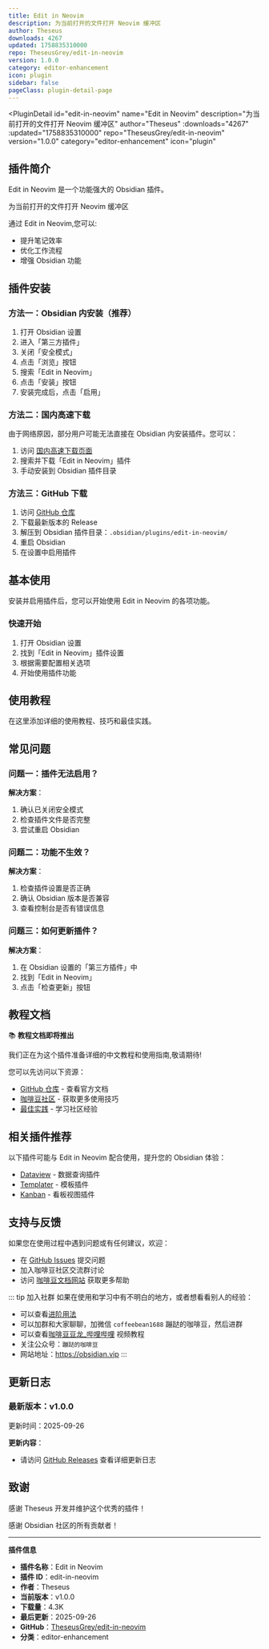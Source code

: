 ```yaml
---
title: Edit in Neovim
description: 为当前打开的文件打开 Neovim 缓冲区
author: Theseus
downloads: 4267
updated: 1758835310000
repo: TheseusGrey/edit-in-neovim
version: 1.0.0
category: editor-enhancement
icon: plugin
sidebar: false
pageClass: plugin-detail-page
---
```


<PluginDetail
  id="edit-in-neovim"
  name="Edit in Neovim"
  description="为当前打开的文件打开 Neovim 缓冲区"
  author="Theseus"
  :downloads="4267"
  :updated="1758835310000"
  repo="TheseusGrey/edit-in-neovim"
  version="1.0.0"
  category="editor-enhancement"
  icon="plugin"
>

<!-- AUTO_GENERATED_START -->
## 插件简介

Edit in Neovim 是一个功能强大的 Obsidian 插件。

为当前打开的文件打开 Neovim 缓冲区

通过 Edit in Neovim,您可以:

- 提升笔记效率
- 优化工作流程
- 增强 Obsidian 功能

<!-- AUTO_GENERATED_END -->

<!-- AUTO_GENERATED_START -->
## 插件安装

### 方法一：Obsidian 内安装（推荐）

1. 打开 Obsidian 设置
2. 进入「第三方插件」
3. 关闭「安全模式」
4. 点击「浏览」按钮
5. 搜索「Edit in Neovim」
6. 点击「安装」按钮
7. 安装完成后，点击「启用」

### 方法二：国内高速下载

由于网络原因，部分用户可能无法直接在 Obsidian 内安装插件。您可以：

1. 访问 [国内高速下载页面](/zh/documentation/obsidian-plugins-download.html)
2. 搜索并下载「Edit in Neovim」插件
3. 手动安装到 Obsidian 插件目录

### 方法三：GitHub 下载

1. 访问 [GitHub 仓库](https://github.com/TheseusGrey/edit-in-neovim)
2. 下载最新版本的 Release
3. 解压到 Obsidian 插件目录：`.obsidian/plugins/edit-in-neovim/`
4. 重启 Obsidian
5. 在设置中启用插件

## 基本使用

安装并启用插件后，您可以开始使用 Edit in Neovim 的各项功能。

### 快速开始

1. 打开 Obsidian 设置
2. 找到「Edit in Neovim」插件设置
3. 根据需要配置相关选项
4. 开始使用插件功能

<!-- AUTO_GENERATED_END -->

<!-- CUSTOM_CONTENT_START:tutorial -->
## 使用教程

在这里添加详细的使用教程、技巧和最佳实践。

<!-- CUSTOM_CONTENT_END:tutorial -->

<!-- SHARED_CONTENT_START -->
## 常见问题

### 问题一：插件无法启用？

**解决方案**：
1. 确认已关闭安全模式
2. 检查插件文件是否完整
3. 尝试重启 Obsidian

### 问题二：功能不生效？

**解决方案**：
1. 检查插件设置是否正确
2. 确认 Obsidian 版本是否兼容
3. 查看控制台是否有错误信息

### 问题三：如何更新插件？

**解决方案**：
1. 在 Obsidian 设置的「第三方插件」中
2. 找到「Edit in Neovim」
3. 点击「检查更新」按钮

## 教程文档

📚 **教程文档即将推出**

我们正在为这个插件准备详细的中文教程和使用指南,敬请期待!

您可以先访问以下资源：
- [GitHub 仓库](https://github.com/TheseusGrey/edit-in-neovim) - 查看官方文档
- [咖啡豆社区](/zh/bases/) - 获取更多使用技巧
- [最佳实践](/zh/best-practices/) - 学习社区经验

## 相关插件推荐

以下插件可能与 Edit in Neovim 配合使用，提升您的 Obsidian 体验：

- [Dataview](/zh/plugins/dataview.html) - 数据查询插件
- [Templater](/zh/plugins/templater-obsidian.html) - 模板插件
- [Kanban](/zh/plugins/obsidian-kanban.html) - 看板视图插件

## 支持与反馈

如果您在使用过程中遇到问题或有任何建议，欢迎：

- 在 [GitHub Issues](https://github.com/TheseusGrey/edit-in-neovim/issues) 提交问题
- 加入咖啡豆社区交流群讨论
- 访问 [咖啡豆文档网站](https://obsidian.vip) 获取更多帮助

::: tip 加入社群
如果在使用和学习中有不明白的地方，或者想看看别人的经验：
- 可以查看[进阶用法](/zh/advanced)
- 可以加群和大家聊聊，加微信 `coffeebean1688` 蹦跶的咖啡豆，然后进群
- 可以查看[咖啡豆豆龙_哔哩哔哩](https://space.bilibili.com/618777356) 视频教程
- 关注公众号：`蹦跶的咖啡豆`
- 网站地址：https://obsidian.vip
:::
<!-- SHARED_CONTENT_END -->

<!-- AUTO_GENERATED_START -->
## 更新日志

### 最新版本：v1.0.0

更新时间：2025-09-26

**更新内容**：
- 请访问 [GitHub Releases](https://github.com/TheseusGrey/edit-in-neovim/releases) 查看详细更新日志

## 致谢

感谢 Theseus 开发并维护这个优秀的插件！

感谢 Obsidian 社区的所有贡献者！

---

**插件信息**
- **插件名称**：Edit in Neovim
- **插件 ID**：edit-in-neovim
- **作者**：Theseus
- **当前版本**：v1.0.0
- **下载量**：4.3K
- **最后更新**：2025-09-26
- **GitHub**：[TheseusGrey/edit-in-neovim](https://github.com/TheseusGrey/edit-in-neovim)
- **分类**：editor-enhancement
<!-- AUTO_GENERATED_END -->

</PluginDetail>

